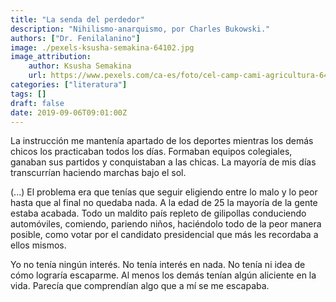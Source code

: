 ```yaml
---
title: "La senda del perdedor"
description: "Nihilismo-anarquismo, por Charles Bukowski."
authors: ["Dr. Fenilalanino"]
image: ./pexels-ksusha-semakina-64102.jpg
image_attribution:
    author: Ksusha Semakina
    url: https://www.pexels.com/ca-es/foto/cel-camp-cami-agricultura-64102/
categories: ["literatura"]
tags: []
draft: false
date: 2019-09-06T09:01:00Z
---
```


La instrucción me mantenía apartado de los deportes mientras los demás chicos los practicaban todos los días. Formaban equipos colegiales, ganaban sus partidos y conquistaban a las chicas. La mayoría de mis días transcurrían haciendo marchas bajo el sol.

(...) El problema era que tenías que seguir eligiendo entre lo malo y lo peor hasta que al final no quedaba nada. A la edad de 25 la mayoría de la gente estaba acabada. Todo un maldito país repleto de gilipollas conduciendo automóviles, comiendo, pariendo niños, haciéndolo todo de la peor manera posible, como votar por el candidato presidencial que más les recordaba a ellos mismos.

Yo no tenía ningún interés. No tenía interés en nada. No tenía ni idea de cómo lograría escaparme. Al menos los demás tenían algún aliciente en la vida. Parecía que comprendían algo que a mí se me escapaba.
